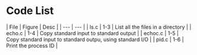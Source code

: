 # Code List

| File | Figure | Desc |
| --- | --- |
| ls.c | 1-3 | List all the files in a directory |
| echo.c | 1-4 | Copy standard input to standard output |
| echoc.c | 1-5 | Copy standard input to standard outpu, using standard I/O |
| pid.c | 1-6 | Print the process ID |

